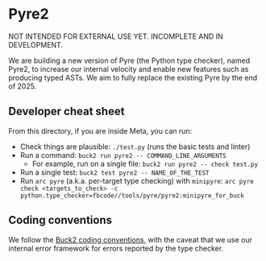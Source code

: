# Pyre2

NOT INTENDED FOR EXTERNAL USE YET. INCOMPLETE AND IN DEVELOPMENT.

We are building a new version of Pyre (the Python type checker), named Pyre2, to increase our internal
velocity and enable new features such as producing typed ASTs. We aim to fully replace the existing
Pyre by the end of 2025.

## Developer cheat sheet

From this directory, if you are inside Meta, you can run:

* Check things are plausible: `./test.py` (runs the basic tests and linter)
* Run a command: `buck2 run pyre2 -- COMMAND_LINE_ARGUMENTS`
  * For example, run on a single file: `buck2 run pyre2 -- check test.py`
* Run a single test: `buck2 test pyre2 -- NAME_OF_THE_TEST`
* Run `arc pyre` (a.k.a. per-target type checking) with `minipyre`:
  `arc pyre check <targets_to_check> -c python.type_checker=fbcode//tools/pyre/pyre2:minipyre_for_buck`

## Coding conventions

We follow the [Buck2 coding conventions](https://github.com/facebook/buck2/blob/main/HACKING.md#coding-conventions),
with the caveat that we use our internal error framework for errors reported by the type checker.
